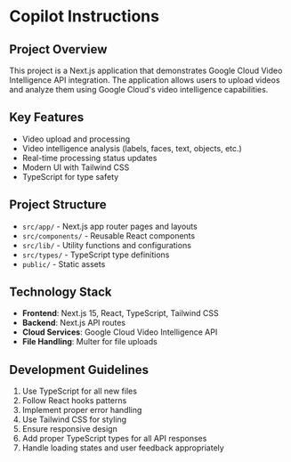 # Copilot Instructions

<!-- Use this file to provide workspace-specific custom instructions to Copilot. For more details, visit https://code.visualstudio.com/docs/copilot/copilot-customization#_use-a-githubcopilotinstructionsmd-file -->

## Project Overview

This project is a Next.js application that demonstrates Google Cloud Video Intelligence API integration. The application allows users to upload videos and analyze them using Google Cloud's video intelligence capabilities.

## Key Features

- Video upload and processing
- Video intelligence analysis (labels, faces, text, objects, etc.)
- Real-time processing status updates
- Modern UI with Tailwind CSS
- TypeScript for type safety

## Project Structure

- `src/app/` - Next.js app router pages and layouts
- `src/components/` - Reusable React components
- `src/lib/` - Utility functions and configurations
- `src/types/` - TypeScript type definitions
- `public/` - Static assets

## Technology Stack

- **Frontend**: Next.js 15, React, TypeScript, Tailwind CSS
- **Backend**: Next.js API routes
- **Cloud Services**: Google Cloud Video Intelligence API
- **File Handling**: Multer for file uploads

## Development Guidelines

1. Use TypeScript for all new files
2. Follow React hooks patterns
3. Implement proper error handling
4. Use Tailwind CSS for styling
5. Ensure responsive design
6. Add proper TypeScript types for all API responses
7. Handle loading states and user feedback appropriately
